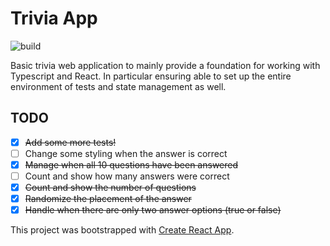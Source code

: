 # Trivia App

![build](https://travis-ci.org/maccoda/ts-trivia.svg?branch=master)

Basic trivia web application to mainly provide a foundation for working with
Typescript and React. In particular ensuring able to set up the entire
environment of tests and state management as well.

## TODO

- [x] ~~Add some more tests!~~
- [ ] Change some styling when the answer is correct
- [X] ~~Manage when all 10 questions have been answered~~
- [ ] Count and show how many answers were correct
- [X] ~~Count and show the number of questions~~
- [X] ~~Randomize the placement of the answer~~
- [X] ~~Handle when there are only two answer options (true or false)~~

This project was bootstrapped with [Create React App](https://github.com/facebookincubator/create-react-app).
